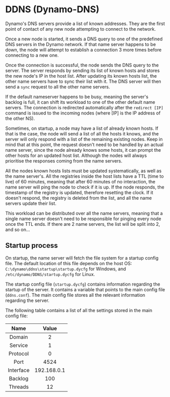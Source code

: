 # DDNS (Dynamo-DNS)

Dynamo's DNS servers provide a list of known addresses.
They are the first point of contact of any new node attempting
to connect to the network.
 
Once a new node is started, it sends a DNS query to one of the
predefined DNS servers in the Dynamo network. If that name server
happens to be down, the node will attempt to establish a connection
3 more times before connecting to a new one.

Once the connection is successful, the node sends the DNS query to
the server. The server responds by sending its list of known hosts
and stores the new node's IP in the host list.
After updating its known hosts list, the other name servers have to sync
their list with it. The DNS server will then send a `sync` request to all
the other name servers.

If the default nameserver happens to be busy, meaning the server's backlog
is full, it can shift its workload to one of the other default name servers.
The connection is redirected automatically after the `redirect [IP]` command
is issued to the incoming nodes (where [IP] is the IP address of the other NS).

Sometimes, on startup, a node may have a list of already known hosts. If that is
the case, the node will send a list of all the hosts it knows, and the server will
only respond with a list of the remaining existing nodes. Keep in mind that at this
point, the request doesn't need to be handled by an actual name server, since the
node already knows some hosts, it can prompt the other hosts for an updated host list.
Although the nodes will always prioritise the responses coming from the name servers.

All the nodes known hosts lists must be updated systematically, as well as the name
server's. All the registries inside the host lists have a TTL (time to live) of 60
minutes, meaning that after 60 minutes of no interaction, the name server will ping
the node to check if it is up. If the node responds, the timestamp of the registry is
updated, therefore resetting the clock. If it doesn't respond, the registry is deleted
from the list, and all the name servers update their list.

This workload can be distributed over all the name servers, meaning that a single name
server doesn't need to be responsible for pinging every node once the TTL ends. If there
are 2 name servers, the list will be split into 2, and so on...

## Startup process

On startup, the name server will fetch the file system for a startup config file.
The default location of this file depends on the host OS: ``C:\dynamo\ddns\startup\startup.dycfg``
for Windows, and ``/etc/dynamo/DDNS/startup.dycfg`` for Linux. 

The startup config file (``startup.dycfg``) contains information regarding the startup
of the server. It contains a variable that points to the main config file (``ddns.conf``). The
main config file stores all the relevant information regarding the server.

The following table contains a list of all the settings stored in the main config file:

|   Name    |    Value    |
|:---------:|:-----------:|
|   Domain  |      2      |
|  Service  |      1      |
|  Protocol |      0      |
|    Port   |     4524    |
| Interface | 192.168.0.1 |
|  Backlog  |     100     |
|  Threads  |      12     |